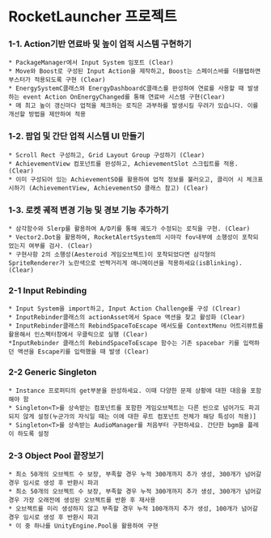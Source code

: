 # RocketLauncher 프로젝트

### 1-1. Action기반 연료바 및 높이 업적 시스템 구현하기
    * PackageManager에서 Input System 임포트 (Clear)
    * Move와 Boost로 구성된 Input Action을 제작하고, Boost는 스페이스바를 더블탭하면 부스터가 적용되도록 구현 (Clear)
    * EnergySystemC클래스와 EnergyDashboardC클래스를 완성하여 연료를 사용할 때 발생하는 event Action OnEnergyChanged를 통해 연료바 시스템 구현(Clear)
    * 매 최고 높이 갱신마다 업적을 체크하는 로직은 과부하를 발생시킬 우려가 있습니다. 이를 개선할 방법을 제안하여 적용

### 1-2. 팝업 및 간단 업적 시스템 UI 만들기
    * Scroll Rect 구성하고, Grid Layout Group 구성하기 (Clear)
    * AchievementView 컴포넌트를 완성하고, AchievementSlot 스크립트를 적용. (Clear)
    * 이미 구성되어 있는 AchievementSO를 활용하여 업적 정보를 불러오고, 클리어 시 체크표시하기 (AchievementView, AchievementSO 클래스 참고) (Clear)

### 1-3. 로켓 궤적 변경 기능 및 경보 기능 추가하기
    * 삼각함수와 Slerp를 활용하여 A/D키를 통해 궤도가 수정되는 로직을 구현. (Clear)
    * Vector2.Dot을 활용하여, RocketAlertSystem의 시야각 fov내부에 소행성이 포착되었는지 여부를 검사. (Clear)
    * 구현사항 2의 소행성(Aesteroid 게임오브젝트)이 포착되었다면 삼각형의 SpriteRenderer가 노란색으로 반짝거리게 애니메이션을 적용하세요(isBlinking). (Clear)

### 2-1 Input Rebinding
    * Input System을 import하고, Input Action Challenge를 구성 (Clrear)
    * InputRebinder클래스의 actionAsset에서 Space 액션을 찾고 활성화 (Clear)
    * InputRebinder클래스의 RebindSpaceToEscape 메서도를 ContextMenu 어트리뷰트를 활용해서 인스펙터창에서 우클릭으로 실행 (Clear)
    *InputRebinder 클래스의 RebindSpaceToEscape 함수는 기존 spacebar 키를 입력하던 액션을 Escape키를 입력했을 때 발생 (Clear)

### 2-2 Generic Singleton
    * Instance 프로퍼티의 get부분을 완성하세요. 이때 다양한 문제 상황에 대한 대응을 포함해야 함
    * Singleton<T>를 상속받는 컴포넌트를 포함한 게임오브젝트는 다른 씬으로 넘어가도 파괴되지 않게 설정(누군가의 자식일 때는 이에 대한 루트 컴포넌트 전체가 해당 특성이 적용)]
    * Singleton<T>를 상속받는 AudioManager를 처음부터 구현하세요. 간단한 bgm을 플레이 하도록 설정

### 2-3 Object Pool 끝장보기
    * 최소 50개의 오브젝트 수 보장, 부족할 경우 누적 300개까지 추가 생성, 300개가 넘어갈 경우 임시로 생성 후 반환시 파괴
    * 최소 50개의 오브젝트 수 보장, 부족할 경우 누적 300개까지 추가 생성, 300개가 넘어갈 경우 가장 오래전에 생성된 오브젝트를 반환 후 재사용
    * 오브젝트를 미리 생성하지 않고 부족할 경우 누적 100개까지 추가 생성, 100개가 넘어갈 경우 임시로 생성 후 반환시 파괴
    * 이 중 하나를 UnityEngine.Pool을 활용하여 구현

